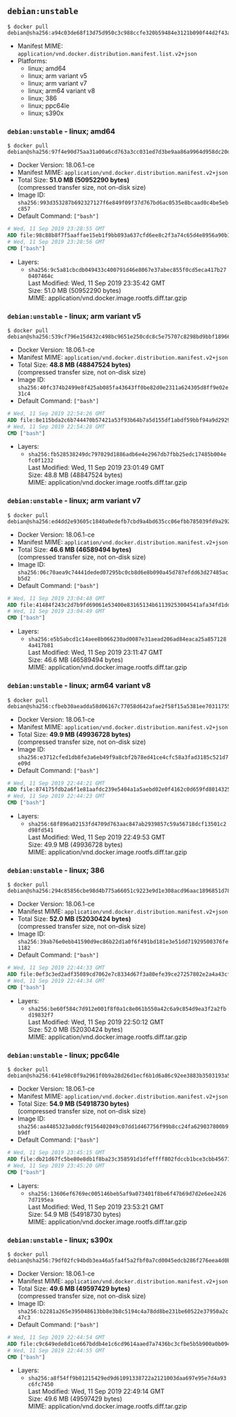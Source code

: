 ## `debian:unstable`

```console
$ docker pull debian@sha256:a94c03de68f13d75d950c3c988ccfe320b59484e3121b090f44d2f43a239fde1
```

-	Manifest MIME: `application/vnd.docker.distribution.manifest.list.v2+json`
-	Platforms:
	-	linux; amd64
	-	linux; arm variant v5
	-	linux; arm variant v7
	-	linux; arm64 variant v8
	-	linux; 386
	-	linux; ppc64le
	-	linux; s390x

### `debian:unstable` - linux; amd64

```console
$ docker pull debian@sha256:97f4e90d75aa31a00a6cd763a3cc031ed7d3be9aa86a9964d958dc20d7770b00
```

-	Docker Version: 18.06.1-ce
-	Manifest MIME: `application/vnd.docker.distribution.manifest.v2+json`
-	Total Size: **51.0 MB (50952290 bytes)**  
	(compressed transfer size, not on-disk size)
-	Image ID: `sha256:993d353287b692327127f6e849f09f37d767bd6ac0535e8bcaad0c4be5ebc857`
-	Default Command: `["bash"]`

```dockerfile
# Wed, 11 Sep 2019 23:28:55 GMT
ADD file:98c88b8f7f5aaffae15eb1f9bb893a637cfd6ee8c2f3a74c65d4e8956a90b1f9 in / 
# Wed, 11 Sep 2019 23:28:56 GMT
CMD ["bash"]
```

-	Layers:
	-	`sha256:9c5a81cbcdb049433c400791d46e8067e37abec855f0cd5eca417b270407464c`  
		Last Modified: Wed, 11 Sep 2019 23:35:42 GMT  
		Size: 51.0 MB (50952290 bytes)  
		MIME: application/vnd.docker.image.rootfs.diff.tar.gzip

### `debian:unstable` - linux; arm variant v5

```console
$ docker pull debian@sha256:539cf796e15d432c498bc9651e250cdc8c5e75707c8298bd9bbf18966a63a7fc
```

-	Docker Version: 18.06.1-ce
-	Manifest MIME: `application/vnd.docker.distribution.manifest.v2+json`
-	Total Size: **48.8 MB (48847524 bytes)**  
	(compressed transfer size, not on-disk size)
-	Image ID: `sha256:40fc374b2499e8f425ab085fa43643ff0be82d0e2311a624305d8ff9e02e31c4`
-	Default Command: `["bash"]`

```dockerfile
# Wed, 11 Sep 2019 22:54:26 GMT
ADD file:8e115bda2c6b744470b57421a53f93b64b7a5d155df1abdf59bbf94a9d292963 in / 
# Wed, 11 Sep 2019 22:54:28 GMT
CMD ["bash"]
```

-	Layers:
	-	`sha256:fb528538249dc797029d1886adb6e4e2967db7fbb25edc17485b004efc0f1232`  
		Last Modified: Wed, 11 Sep 2019 23:01:49 GMT  
		Size: 48.8 MB (48847524 bytes)  
		MIME: application/vnd.docker.image.rootfs.diff.tar.gzip

### `debian:unstable` - linux; arm variant v7

```console
$ docker pull debian@sha256:ed4dd2e93605c1840a0edefb7cbd9a4bd635cc06efbb785039fd9a292e074e1a
```

-	Docker Version: 18.06.1-ce
-	Manifest MIME: `application/vnd.docker.distribution.manifest.v2+json`
-	Total Size: **46.6 MB (46589494 bytes)**  
	(compressed transfer size, not on-disk size)
-	Image ID: `sha256:06c70aea9c74441deded07295bc0cb8d6e8b090a45d787efdd63d27485acb5d2`
-	Default Command: `["bash"]`

```dockerfile
# Wed, 11 Sep 2019 23:04:48 GMT
ADD file:41484f243c2d7b9fd69061e53400e83165134b61139253004541afa34fd1dd07 in / 
# Wed, 11 Sep 2019 23:04:49 GMT
CMD ["bash"]
```

-	Layers:
	-	`sha256:e5b5abcd1c14aee8b066230ad0087e31aead206ad84eaca25a8571284a417b81`  
		Last Modified: Wed, 11 Sep 2019 23:11:47 GMT  
		Size: 46.6 MB (46589494 bytes)  
		MIME: application/vnd.docker.image.rootfs.diff.tar.gzip

### `debian:unstable` - linux; arm64 variant v8

```console
$ docker pull debian@sha256:cfbeb30aeadda58d06167c77058d642afae2f58f15a5381ee703117550bdc260
```

-	Docker Version: 18.06.1-ce
-	Manifest MIME: `application/vnd.docker.distribution.manifest.v2+json`
-	Total Size: **49.9 MB (49936728 bytes)**  
	(compressed transfer size, not on-disk size)
-	Image ID: `sha256:e3712cfed1db8fe3a6eb49f9a8cbf2b78ed41ce4cfc58a3fad3185c521d7e09d`
-	Default Command: `["bash"]`

```dockerfile
# Wed, 11 Sep 2019 22:44:21 GMT
ADD file:874175fdb2a6f1e81aafdc239e5404a1a5aebd02e0f4162c0d659fd801432588 in / 
# Wed, 11 Sep 2019 22:44:23 GMT
CMD ["bash"]
```

-	Layers:
	-	`sha256:68f896a02153fd4709d763aac847ab2939857c59a56718dcf13501c2d98fd541`  
		Last Modified: Wed, 11 Sep 2019 22:49:53 GMT  
		Size: 49.9 MB (49936728 bytes)  
		MIME: application/vnd.docker.image.rootfs.diff.tar.gzip

### `debian:unstable` - linux; 386

```console
$ docker pull debian@sha256:294c85856cbe98d4b775a66051c9223e9d1e308acd96aac1896851d784ae26b0
```

-	Docker Version: 18.06.1-ce
-	Manifest MIME: `application/vnd.docker.distribution.manifest.v2+json`
-	Total Size: **52.0 MB (52030424 bytes)**  
	(compressed transfer size, not on-disk size)
-	Image ID: `sha256:39ab76e0ebb41590d9ec86b22d1a0f6f491bd181e3e51dd71929500376fe1182`
-	Default Command: `["bash"]`

```dockerfile
# Wed, 11 Sep 2019 22:44:33 GMT
ADD file:0ef3c3ed2adf35089cd7062e7c8334d67f3a80efe39ce27257802e2a4a43cf5c in / 
# Wed, 11 Sep 2019 22:44:34 GMT
CMD ["bash"]
```

-	Layers:
	-	`sha256:be60f584c7d912e001f8f0a1c8e061b550a42c6a9c854d9ea3f2a2fbd19832f7`  
		Last Modified: Wed, 11 Sep 2019 22:50:12 GMT  
		Size: 52.0 MB (52030424 bytes)  
		MIME: application/vnd.docker.image.rootfs.diff.tar.gzip

### `debian:unstable` - linux; ppc64le

```console
$ docker pull debian@sha256:641e98c0f9a2961f0b9a28d26d1ecf6b1d6a86c92ee3883b3503193a5f191c1f
```

-	Docker Version: 18.06.1-ce
-	Manifest MIME: `application/vnd.docker.distribution.manifest.v2+json`
-	Total Size: **54.9 MB (54918730 bytes)**  
	(compressed transfer size, not on-disk size)
-	Image ID: `sha256:aa4485323a0ddcf9156402049c07dd1d467756f99b8cc24fa629037800b9b9df`
-	Default Command: `["bash"]`

```dockerfile
# Wed, 11 Sep 2019 23:45:15 GMT
ADD file:db21d67fc5be80e8db1f8ba23c358591d1dfeffff802fdccb1bce3cbb4567165 in / 
# Wed, 11 Sep 2019 23:45:20 GMT
CMD ["bash"]
```

-	Layers:
	-	`sha256:13606ef6769ec005146beb5af9a073401f8be6f47b69d7d2e6ee24267d7195ea`  
		Last Modified: Wed, 11 Sep 2019 23:53:21 GMT  
		Size: 54.9 MB (54918730 bytes)  
		MIME: application/vnd.docker.image.rootfs.diff.tar.gzip

### `debian:unstable` - linux; s390x

```console
$ docker pull debian@sha256:79df02fc94bdb3ea46a5fa4f5a2fbf0a7cd0045edcb286f276eea4d0b72e6d56
```

-	Docker Version: 18.06.1-ce
-	Manifest MIME: `application/vnd.docker.distribution.manifest.v2+json`
-	Total Size: **49.6 MB (49597429 bytes)**  
	(compressed transfer size, not on-disk size)
-	Image ID: `sha256:b2281a265e395048613bb8e3b8c5194c4a78dd8be231be60522e37950a2c47c3`
-	Default Command: `["bash"]`

```dockerfile
# Wed, 11 Sep 2019 22:44:54 GMT
ADD file:c9c649ede8d1ce667bddb4e1c6cd9614aaed7a7436bc3cfbe5b5b900a0b09483 in / 
# Wed, 11 Sep 2019 22:44:55 GMT
CMD ["bash"]
```

-	Layers:
	-	`sha256:a8f54ff9b01215429ed9d61091338722a2121003daa697e95e7d4a93c6fc7450`  
		Last Modified: Wed, 11 Sep 2019 22:49:14 GMT  
		Size: 49.6 MB (49597429 bytes)  
		MIME: application/vnd.docker.image.rootfs.diff.tar.gzip
